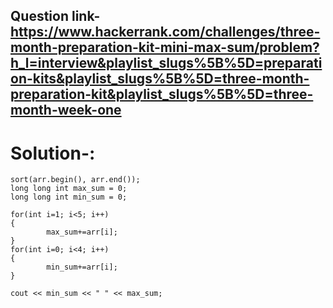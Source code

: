 ## Question link- https://www.hackerrank.com/challenges/three-month-preparation-kit-mini-max-sum/problem?h_l=interview&playlist_slugs%5B%5D=preparation-kits&playlist_slugs%5B%5D=three-month-preparation-kit&playlist_slugs%5B%5D=three-month-week-one
# Solution-:
```
sort(arr.begin(), arr.end());
long long int max_sum = 0;
long long int min_sum = 0;

for(int i=1; i<5; i++)
{
        max_sum+=arr[i];
}
for(int i=0; i<4; i++)
{
        min_sum+=arr[i];
}

cout << min_sum << " " << max_sum;

```
